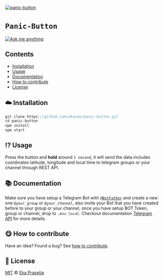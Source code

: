 <!-- mind you open an issue... 😀 -->

[![panic-button](https://res.cloudinary.com/ddjsyskef/image/upload/v1616933943/Github/meqqdwjo4orbrsm98sra.jpg)](#)

# `Panic-Button`

[![Ask me anything](https://img.shields.io/badge/ask%20me-anything-orange)][ama]

## Contents

- [Installation](#cloud-installation)
- [Usage](#interrobang-usage)
- [Documentation](#books-documentation)
- [How to contribute](#yum-how-to-contribute)
- [License](#yum-how-to-contribute)

## :cloud: Installation

```js
git clone https://github.com/ekaone/panic-button.git
cd panic-button
npm install
npm start
```

## :interrobang: Usage

Press the button and **hold** around `1 second`, it will send the data includes coordinates latitude, longitude and local time to telegram groups or your channel through REST API.

## :books: Documentation

Make sure you have setup a Telegram Bot with [`@BotFather`](https://t.me/botfather) and create a new one `@your_group` or `@your_channel`, also invite your Bot that you have created before to your group or your channel, once you have setup BOT Token, group or channel, drop to `.env.local`. Checkout documentation [Telegram API](https://core.telegram.org/bots/api) for more details.

## :yum: How to contribute

Have an idea? Found a bug? See [how to contribute][contributing].

## :scroll: License

[MIT][license] © [Eka Prasetia][website]

[website]: https://www.ekaprasetia.com/
[contributing]: https://github.com/ekaone/contribute
[license]: https://en.wikipedia.org/wiki/MIT_License
[ama]: https://github.com/ekaone/ama

